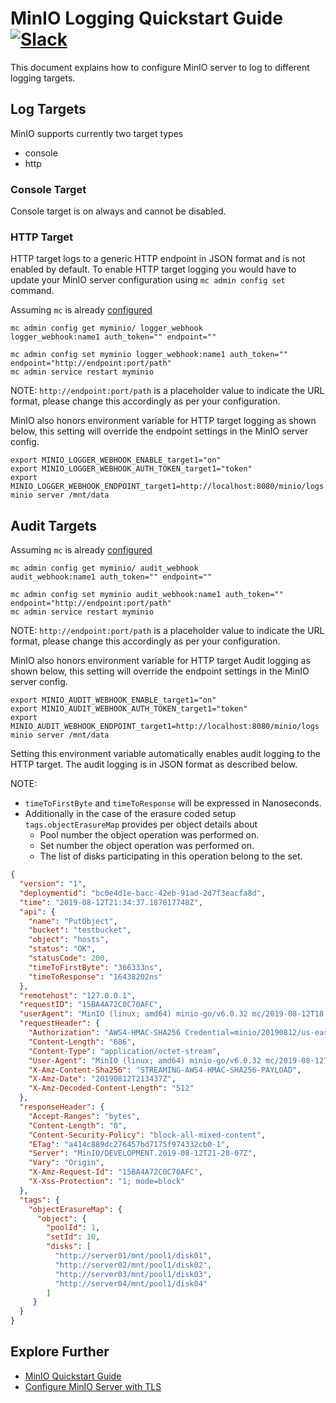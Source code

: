 # MinIO Logging Quickstart Guide [![Slack](https://slack.min.io/slack?type=svg)](https://slack.min.io)
This document explains how to configure MinIO server to log to different logging targets.

## Log Targets
MinIO supports currently two target types

- console
- http

### Console Target
Console target is on always and cannot be disabled.

### HTTP Target
HTTP target logs to a generic HTTP endpoint in JSON format and is not enabled by default. To enable HTTP target logging you would have to update your MinIO server configuration using `mc admin config set` command.

Assuming `mc` is already [configured](https://docs.min.io/docs/minio-client-quickstart-guide.html)
```
mc admin config get myminio/ logger_webhook
logger_webhook:name1 auth_token="" endpoint=""
```

```
mc admin config set myminio logger_webhook:name1 auth_token="" endpoint="http://endpoint:port/path"
mc admin service restart myminio
```

NOTE: `http://endpoint:port/path` is a placeholder value to indicate the URL format, please change this accordingly as per your configuration.

MinIO also honors environment variable for HTTP target logging as shown below, this setting will override the endpoint settings in the MinIO server config.
```
export MINIO_LOGGER_WEBHOOK_ENABLE_target1="on"
export MINIO_LOGGER_WEBHOOK_AUTH_TOKEN_target1="token"
export MINIO_LOGGER_WEBHOOK_ENDPOINT_target1=http://localhost:8080/minio/logs
minio server /mnt/data
```

## Audit Targets
Assuming `mc` is already [configured](https://docs.min.io/docs/minio-client-quickstart-guide.html)
```
mc admin config get myminio/ audit_webhook
audit_webhook:name1 auth_token="" endpoint=""
```

```
mc admin config set myminio audit_webhook:name1 auth_token="" endpoint="http://endpoint:port/path"
mc admin service restart myminio
```

NOTE: `http://endpoint:port/path` is a placeholder value to indicate the URL format, please change this accordingly as per your configuration.

MinIO also honors environment variable for HTTP target Audit logging as shown below, this setting will override the endpoint settings in the MinIO server config.
```
export MINIO_AUDIT_WEBHOOK_ENABLE_target1="on"
export MINIO_AUDIT_WEBHOOK_AUTH_TOKEN_target1="token"
export MINIO_AUDIT_WEBHOOK_ENDPOINT_target1=http://localhost:8080/minio/logs
minio server /mnt/data
```

Setting this environment variable automatically enables audit logging to the HTTP target. The audit logging is in JSON format as described below.

NOTE:
- `timeToFirstByte` and `timeToResponse` will be expressed in Nanoseconds.
- Additionally in the case of the erasure coded setup `tags.objectErasureMap` provides per object details about
   - Pool number the object operation was performed on.
   - Set number the object operation was performed on.
   - The list of disks participating in this operation belong to the set.

```json
{
  "version": "1",
  "deploymentid": "bc0e4d1e-bacc-42eb-91ad-2d7f3eacfa8d",
  "time": "2019-08-12T21:34:37.187817748Z",
  "api": {
    "name": "PutObject",
    "bucket": "testbucket",
    "object": "hosts",
    "status": "OK",
    "statusCode": 200,
    "timeToFirstByte": "366333ns",
    "timeToResponse": "16438202ns"
  },
  "remotehost": "127.0.0.1",
  "requestID": "15BA4A72C0C70AFC",
  "userAgent": "MinIO (linux; amd64) minio-go/v6.0.32 mc/2019-08-12T18:27:13Z",
  "requestHeader": {
    "Authorization": "AWS4-HMAC-SHA256 Credential=minio/20190812/us-east-1/s3/aws4_request,SignedHeaders=host;x-amz-content-sha256;x-amz-date;x-amz-decoded-content-length,Signature=d3f02a6aeddeb29b06e1773b6a8422112890981269f2463a26f307b60423177c",
    "Content-Length": "686",
    "Content-Type": "application/octet-stream",
    "User-Agent": "MinIO (linux; amd64) minio-go/v6.0.32 mc/2019-08-12T18:27:13Z",
    "X-Amz-Content-Sha256": "STREAMING-AWS4-HMAC-SHA256-PAYLOAD",
    "X-Amz-Date": "20190812T213437Z",
    "X-Amz-Decoded-Content-Length": "512"
  },
  "responseHeader": {
    "Accept-Ranges": "bytes",
    "Content-Length": "0",
    "Content-Security-Policy": "block-all-mixed-content",
    "ETag": "a414c889dc276457bd7175f974332cb0-1",
    "Server": "MinIO/DEVELOPMENT.2019-08-12T21-28-07Z",
    "Vary": "Origin",
    "X-Amz-Request-Id": "15BA4A72C0C70AFC",
    "X-Xss-Protection": "1; mode=block"
  },
  "tags": {
    "objectErasureMap": {
      "object": {
        "poolId": 1,
        "setId": 10,
        "disks": [
          "http://server01/mnt/pool1/disk01",
          "http://server02/mnt/pool1/disk02",
          "http://server03/mnt/pool1/disk03",
          "http://server04/mnt/pool1/disk04"
        ]
     }
  }
}
```

## Explore Further
* [MinIO Quickstart Guide](https://docs.min.io/docs/minio-quickstart-guide)
* [Configure MinIO Server with TLS](https://docs.min.io/docs/how-to-secure-access-to-minio-server-with-tls)
